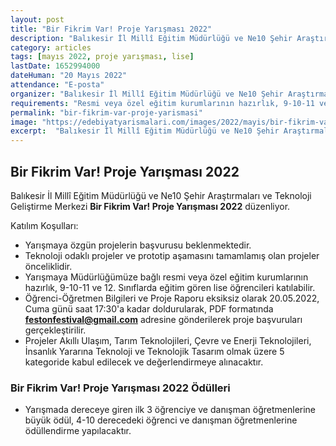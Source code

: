 ```yaml
---
layout: post
title: "Bir Fikrim Var! Proje Yarışması 2022"
description: "Balıkesir İl Millî Eğitim Müdürlüğü ve Ne10 Şehir Araştırmaları ve Teknoloji Geliştirme Merkezi 'Bir Fikrim Var! Proje Yarışması 2022' düzenliyor."
category: articles
tags: [mayıs 2022, proje yarışması, lise]
lastDate: 1652994000
dateHuman: "20 Mayıs 2022"
attendance: "E-posta"
organizer: "Balıkesir İl Millî Eğitim Müdürlüğü ve Ne10 Şehir Araştırmaları ve Teknoloji Geliştirme Merkezi"
requirements: "Resmi veya özel eğitim kurumlarının hazırlık, 9-10-11 ve 12.sınıf öğrencileri katılabilir."
permalink: "bir-fikrim-var-proje-yarismasi"
image: "https://edebiyatyarismalari.com/images/2022/mayis/bir-fikrim-var-proje-yarismasi.jpg"
excerpt:  "Balıkesir İl Millî Eğitim Müdürlüğü ve Ne10 Şehir Araştırmaları ve Teknoloji Geliştirme Merkezi <strong> Bir Fikrim Var! Proje Yarışması 2022 </strong> düzenliyor."
---
```


## Bir Fikrim Var! Proje Yarışması 2022
Balıkesir İl Millî Eğitim Müdürlüğü ve Ne10 Şehir Araştırmaları ve Teknoloji Geliştirme Merkezi **Bir Fikrim Var! Proje Yarışması 2022** düzenliyor.

Katılım Koşulları:
- Yarışmaya özgün projelerin başvurusu beklenmektedir.
- Teknoloji odaklı projeler ve prototip aşamasını tamamlamış olan projeler önceliklidir.
- Yarışmaya Müdürlüğümüze bağlı resmi veya özel eğitim kurumlarının hazırlık, 9-10-11 ve 12. Sınıflarda eğitim gören lise öğrencileri katılabilir.
- Öğrenci-Öğretmen Bilgileri ve Proje Raporu eksiksiz olarak 20.05.2022, Cuma günü saat 17:30'a kadar doldurularak, PDF formatında **festonfestival@gmail.com** adresine gönderilerek proje başvuruları gerçekleştirilir.
- Projeler Akıllı Ulaşım, Tarım Teknolojileri, Çevre ve Enerji Teknolojileri, İnsanlık Yararına Teknoloji
ve Teknolojik Tasarım olmak üzere 5 kategoride kabul edilecek ve değerlendirmeye alınacaktır.


### Bir Fikrim Var! Proje Yarışması 2022 Ödülleri
- Yarışmada dereceye giren ilk 3 öğrenciye ve danışman öğretmenlerine büyük ödül, 4-10 derecedeki öğrenci ve danışman öğretmenlerine ödüllendirme yapılacaktır.

